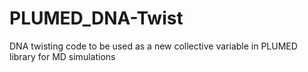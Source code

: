 # PLUMED_DNA-Twist
DNA twisting code to be used as a new collective variable in PLUMED library for MD simulations 

